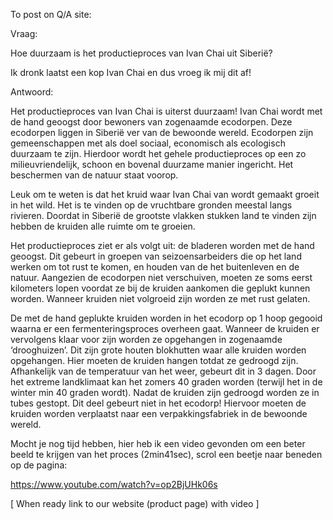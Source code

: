 To post on Q/A site:

Vraag: 

Hoe duurzaam is het productieproces van Ivan Chai uit Siberië? 

Ik dronk laatst een kop Ivan Chai en dus vroeg ik mij dit af! 

Antwoord: 

Het productieproces van Ivan Chai is uiterst duurzaam! Ivan Chai wordt met de hand geoogst door bewoners van zogenaamde ecodorpen. Deze ecodorpen liggen in Siberië ver van de bewoonde wereld. Ecodorpen zijn gemeenschappen met als doel sociaal, economisch als ecologisch duurzaam te zijn. Hierdoor wordt het gehele productieproces op een zo milieuvriendelijk, schoon en bovenal duurzame manier ingericht. Het beschermen van de natuur staat voorop. 

Leuk om te weten is dat het kruid waar Ivan Chai van wordt gemaakt groeit in het wild.
Het is te vinden op de vruchtbare gronden meestal langs rivieren. Doordat in Siberië de grootste vlakken stukken land te vinden zijn hebben de kruiden alle ruimte om te groeien. 

Het productieproces ziet er als volgt uit: de bladeren worden met de hand geoogst. Dit gebeurt in groepen van seizoensarbeiders die op het land werken om tot rust te komen, en houden van de het buitenleven en de natuur. Aangezien de ecodorpen niet verschuiven, moeten ze soms eerst kilometers lopen voordat ze bij de kruiden aankomen die geplukt kunnen worden. Wanneer kruiden niet volgroeid zijn worden ze met rust gelaten.

De met de hand geplukte kruiden worden in het ecodorp op 1 hoop gegooid waarna er een fermenteringsproces overheen gaat. Wanneer de kruiden er vervolgens klaar voor zijn worden ze opgehangen in zogenaamde ‘drooghuizen’. Dit zijn grote houten blokhutten waar alle kruiden worden opgehangen. Hier moeten de kruiden hangen totdat ze gedroogd zijn. Afhankelijk van de temperatuur van het weer, gebeurt dit in 3 dagen. Door het extreme landklimaat kan het zomers 40 graden worden (terwijl het in de winter min 40 graden wordt). Nadat de kruiden zijn gedroogd worden ze in tubes gestopt. Dit deel gebeurt niet in het ecodorp! Hiervoor moeten de kruiden worden verplaatst naar een verpakkingsfabriek in de bewoonde wereld. 

Mocht je nog tijd hebben, hier heb ik een video gevonden om een beter beeld te krijgen van het proces (2min41sec), scrol een beetje naar beneden op de pagina:

https://www.youtube.com/watch?v=op2BjUHk06s

[ When ready link to our website (product page) with video ] 



